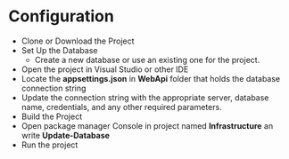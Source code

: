 # Configuration
- Clone or Download the Project
- Set Up the Database
  - Create a new database or use an existing one for the project.
- Open the project in Visual Studio or other IDE
- Locate the **appsettings.json** in **WebApi** folder that holds the database connection string
- Update the connection string with the appropriate server, database name, credentials, and any other required parameters.
- Build the Project
- Open package manager Console in project named **Infrastructure** an write **Update-Database**
- Run the project
